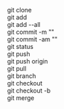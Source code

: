 git clone <url> <br>
git add <filename> <br>
git add --all <br>
git commit -m "<message>" <br>
git commit -am "<message>" <br>
git status <br>
git push <br>
git push origin <branch name> <br>
git pull <br> 
git branch <br>
git checkout <branch namme> <br>
git checkout -b <new branch name> <br> 
git merge <branch name> <br>
